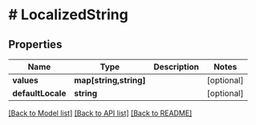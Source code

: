 # # LocalizedString

## Properties

Name | Type | Description | Notes
------------ | ------------- | ------------- | -------------
**values** | **map[string,string]** |  | [optional] 
**defaultLocale** | **string** |  | [optional] 

[[Back to Model list]](../../README.md#documentation-for-models) [[Back to API list]](../../README.md#documentation-for-api-endpoints) [[Back to README]](../../README.md)


